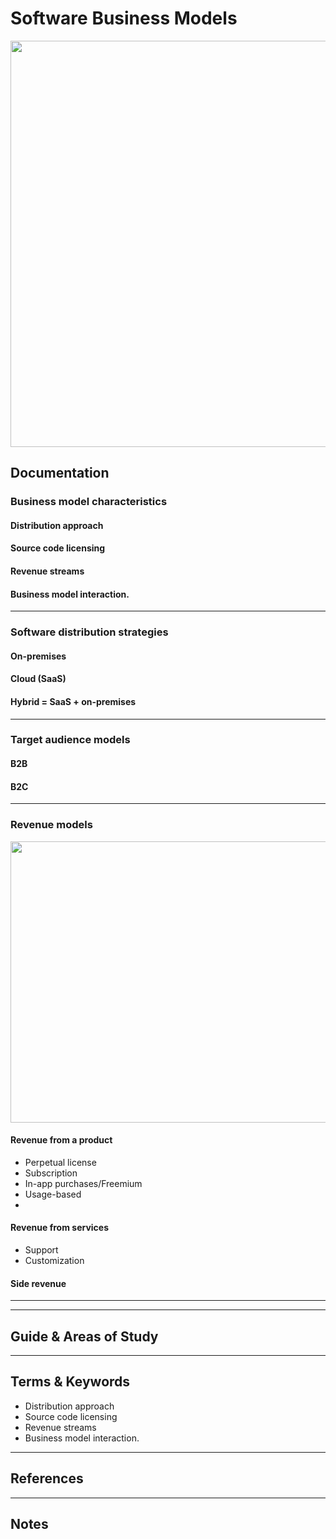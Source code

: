 Software Business Models
========


<img src="https://content.altexsoft.com/media/2018/01/%5E77BCD7E5D4BD88E8E7C85FCA0F56B73431C011A786DE0DCE0D%5Epimgpsh_fullsize_distr.png" alt=""  width="650" height="650"> 

Documentation
-------------

### Business model characteristics

#### Distribution approach
#### Source code licensing
#### Revenue streams
#### Business model interaction.

--------------------------------------------------

### Software distribution strategies


#### On-premises

#### Cloud (SaaS)

#### Hybrid = SaaS + on-premises

--------------------------------------------------

### Target audience models


#### B2B
#### B2C

--------------------------------------------------

### Revenue models

<img src="https://www.scnsoft.com/blog-pictures/product-development/software-business-models-03-revenue.png" alt=""  width="650" height="450"> 

#### Revenue from a product

* Perpetual license
* Subscription
* In-app purchases/Freemium
* Usage-based
* 

#### Revenue from services

* Support
* Customization

#### Side revenue


--------------------------------------------------


-----------------------------------------------------------------------------------------------------

Guide & Areas of Study
-----------------------



-----------------------------------------------------------------------------------------------------

Terms & Keywords
----------------

* Distribution approach
* Source code licensing
* Revenue streams
* Business model interaction.


-----------------------------------------------------------------------------------------------------

References
----------



-----------------------------------------------------------------------------------------------------

Notes
-----